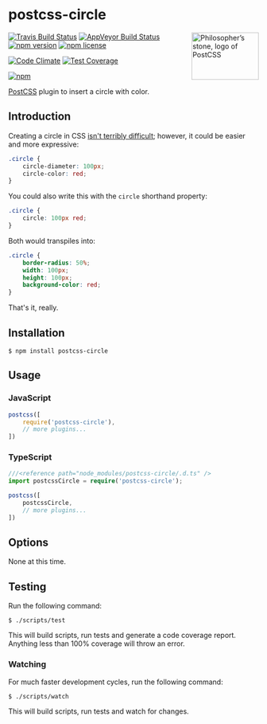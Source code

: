 # postcss-circle

<img align="right" width="135" height="95"
	title="Philosopher’s stone, logo of PostCSS"
	src="http://postcss.github.io/postcss/logo-leftp.png">

[![Travis Build Status](https://img.shields.io/travis/jedmao/postcss-circle.svg?label=unix%20build)](https://travis-ci.org/jedmao/postcss-circle)
[![AppVeyor Build Status](https://img.shields.io/appveyor/ci/jedmao/postcss-circle.svg?label=windows%20build)](https://ci.appveyor.com/project/jedmao/postcss-circle)
[![npm version](https://badge.fury.io/js/postcss-circle.svg)](http://badge.fury.io/js/postcss-circle)
[![npm license](http://img.shields.io/npm/l/postcss-circle.svg?style=flat-square)](https://www.npmjs.org/package/postcss-circle)

[![Code Climate](https://codeclimate.com/github/jedmao/postcss-circle/badges/gpa.svg)](https://codeclimate.com/github/jedmao/postcss-circle)
[![Test Coverage](https://codeclimate.com/github/jedmao/postcss-circle/badges/coverage.svg)](https://codeclimate.com/github/jedmao/postcss-circle)

[![npm](https://nodei.co/npm/postcss-circle.svg?downloads=true)](https://nodei.co/npm/postcss-circle/)

[PostCSS](https://github.com/postcss/postcss) plugin to insert a circle with color.

## Introduction

Creating a circle in CSS [isn't terribly difficult](http://davidwalsh.name/css-circles); however, it could be easier and more expressive:

```css
.circle {
	circle-diameter: 100px;
	circle-color: red;
}
```

You could also write this with the `circle` shorthand property:

```css
.circle {
	circle: 100px red;
}
```

Both would transpiles into:

```css
.circle {
	border-radius: 50%;
	width: 100px;
	height: 100px;
	background-color: red;
}
```

That's it, really.

## Installation

```
$ npm install postcss-circle
```

## Usage

### JavaScript

```js
postcss([
	require('postcss-circle'),
	// more plugins...
])
```

### TypeScript

```ts
///<reference path="node_modules/postcss-circle/.d.ts" />
import postcssCircle = require('postcss-circle');

postcss([
	postcssCircle,
	// more plugins...
])
```

## Options

None at this time.

## Testing

Run the following command:

```
$ ./scripts/test
```

This will build scripts, run tests and generate a code coverage report. Anything less than 100% coverage will throw an error.

### Watching

For much faster development cycles, run the following command:

```
$ ./scripts/watch
```

This will build scripts, run tests and watch for changes.
